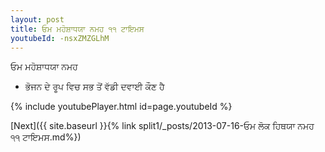 ```yaml
---
layout: post
title: ਓਮ ਮਹੋਸ਼ਾਧਯਾ ਨਮਹ ੧੧ ਟਾਇਮਸ
youtubeId: -nsxZMZGLhM
---
```

 
 
 ਓਮ ਮਹੋਸ਼ਾਧਯਾ ਨਮਹ  
 
 -  ਭੋਜਨ ਦੇ ਰੂਪ ਵਿਚ ਸਭ ਤੋਂ ਵੱਡੀ ਦਵਾਈ ਕੌਣ ਹੈ 
 
  
 
  
 
 
 
 
 
 


{% include youtubePlayer.html id=page.youtubeId %}
 
[Next]({{ site.baseurl }}{% link  split1/_posts/2013-07-16-ਓਮ ਲੋਕ ਹਿਥਯਾ ਨਮਹ ੧੧ ਟਾਇਮਸ.md%})
 

